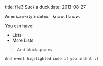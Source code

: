 title: file3 Suck a duck
date: 2013-08-27

American-style dates. I know, I know.

You can have:

- Lists
- More Lists

> And block quotes

    And event highlighted code if you indent :)
